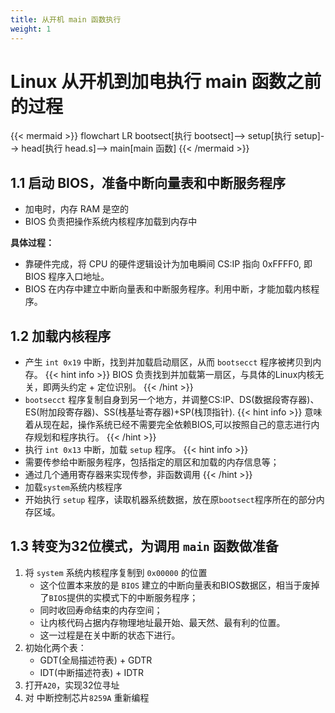 ```yaml
---
title: 从开机 main 函数执行
weight: 1
---
```

<!-- TOC -->
# Linux 从开机到加电执行 main 函数之前的过程

{{< mermaid >}}
flowchart LR
    bootsect[执行 bootsect]--> setup[执行 setup]--> head[执行 head.s]--> main[main 函数]
{{< /mermaid >}}
## 1.1 启动 BIOS，准备中断向量表和中断服务程序
- 加电时，内存 RAM 是空的
- BIOS 负责把操作系统内核程序加载到内存中

**具体过程：**
- 靠硬件完成，将 CPU 的硬件逻辑设计为加电瞬间 CS:IP 指向 0xFFFF0, 即 BIOS 程序入口地址。
- BIOS 在内存中建立中断向量表和中断服务程序。利用中断，才能加载内核程序。

## 1.2 加载内核程序
- 产生 `int 0x19` 中断，找到并加载启动扇区，从而 `bootsecct` 程序被拷贝到内存。
{{< hint info >}}
BIOS 负责找到并加载第一扇区，与具体的Linux内核无关，即两头约定 + 定位识别。
{{< /hint >}}
- `bootsecct` 程序复制自身到另一个地方，并调整CS:IP、DS(数据段寄存器)、ES(附加段寄存器)、SS(栈基址寄存器)+SP(栈顶指针).
{{< hint info >}}
意味着从现在起，操作系统已经不需要完全依赖BIOS,可以按照自己的意志进行内存规划和程序执行。
{{< /hint >}}
- 执行 `int 0x13` 中断，加载 `setup` 程序。
{{< hint info >}}
- 需要传参给中断服务程序，包括指定的扇区和加载的内存信息等；
- 通过几个通用寄存器来实现传参，非函数调用
{{< /hint >}}
- 加载`system`系统内核程序
- 开始执行 `setup` 程序，读取机器系统数据，放在原`bootsect`程序所在的部分内存区域。

## 1.3 转变为32位模式，为调用 `main` 函数做准备
1. 将 `system` 系统内核程序复制到 `0x00000` 的位置
    - 这个位置本来放的是 `BIOS` 建立的中断向量表和BIOS数据区，相当于废掉了`BIOS`提供的实模式下的中断服务程序；
    - 同时收回寿命结束的内存空间；
    - 让内核代码占据内存物理地址最开始、最天然、最有利的位置。
    - 这一过程是在关中断的状态下进行。
2. 初始化两个表：
    - GDT(全局描述符表) + GDTR
    - IDT(中断描述符表) + IDTR
3. 打开`A20`，实现32位寻址
4. 对 中断控制芯片`8259A` 重新编程
